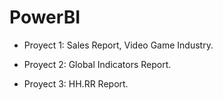 # PowerBI

- Proyect 1: Sales Report, Video Game Industry.

- Proyect 2: Global Indicators Report.

- Proyect 3: HH.RR Report.
